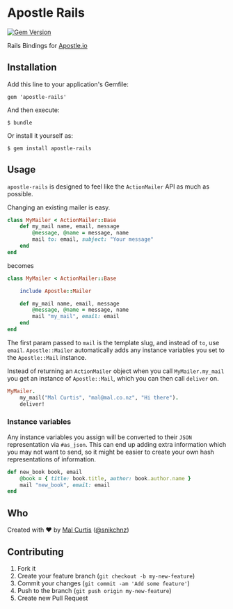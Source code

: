 # Apostle Rails
[![Gem Version](https://badge.fury.io/rb/apostle-rails.png)](http://badge.fury.io/rb/apostle-rails)

Rails Bindings for [Apostle.io](http://apostle.io)

## Installation

Add this line to your application's Gemfile:

    gem 'apostle-rails'

And then execute:

    $ bundle

Or install it yourself as:

    $ gem install apostle-rails

## Usage

`apostle-rails` is designed to feel like the `ActionMailer` API as much as possible.

Changing an existing mailer is easy.

```ruby
class MyMailer < ActionMailer::Base
	def my_mail name, email, message
		@message, @name = message, name
		mail to: email, subject: "Your message"
	end
end
```
becomes
```ruby
class MyMailer < ActionMailer::Base

	include Apostle::Mailer

	def my_mail name, email, message
		@message, @name = message, name
		mail "my_mail", email: email
	end
end
```

The first param passed to `mail` is the template slug, and instead of `to`, use `email`. `Apostle::Mailer` automatically adds any instance variables you set to the `Apostle::Mail` instance.

Instead of returning an `ActionMailer` object when you call `MyMailer.my_mail` you get an instance of `Apostle::Mail`, which  you can then call `deliver` on.

```ruby
MyMailer.
	my_mail("Mal Curtis", "mal@mal.co.nz", "Hi there").
	deliver!
```

### Instance variables
Any instance variables you assign will be converted to their `JSON` representation via `#as_json`. This can end up adding extra information which you may not want to send, so it might be easier to create your own hash representations of information.

```ruby
def new_book book, email
	@book = { title: book.title, author: book.author.name }
	mail "new_book", email: email
end
```

## Who
Created with ♥ by [Mal Curtis](http://github.com/snikch) ([@snikchnz](http://twitter.com/snikchnz))

## Contributing

1. Fork it
2. Create your feature branch (`git checkout -b my-new-feature`)
3. Commit your changes (`git commit -am 'Add some feature'`)
4. Push to the branch (`git push origin my-new-feature`)
5. Create new Pull Request
